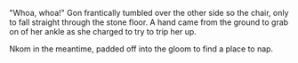 "Whoa, whoa!" Gon frantically tumbled over the other side so the chair, only to fall straight through the stone floor. A hand came from the ground to grab on of her ankle as she charged to try to trip her up.

Nkom in the meantime, padded off into the gloom to find a place to nap.